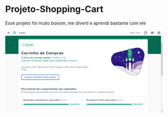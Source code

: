 # Projeto-Shopping-Cart

Esse projeto foi muito booom, me diverti e aprendi bastante com ele


<img src="Project-Shopping-Cart.png" />
